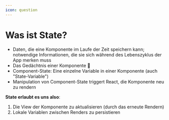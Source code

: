 ```yaml
---
icon: question
---
```


# Was ist State?

* Daten, die eine Komponente im Laufe der Zeit speichern kann; notwendige Informationen, die sie sich während des Lebenszyklus der App merken muss
* Das Gedächtnis einer Komponente 🧠
* Component-State: Eine einzelne Variable in einer Komponente (auch "State-Variable")
* Manipulation von Component-State triggert React, die Komponente neu zu rendern

**State erlaubt es uns also**:

1. Die View der Komponente zu aktualisieren (durch das erneute Rendern)
2. Lokale Variablen zwischen Renders zu persistieren

